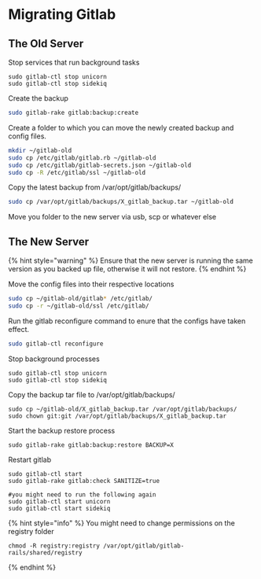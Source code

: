 # Migrating Gitlab

## The Old Server

Stop services that run background tasks

```
sudo gitlab-ctl stop unicorn
sudo gitlab-ctl stop sidekiq
```

Create the backup

```bash
sudo gitlab-rake gitlab:backup:create
```

Create a folder to which you can move the newly created backup and config files.

```bash
mkdir ~/gitlab-old
sudo cp /etc/gitlab/gitlab.rb ~/gitlab-old
sudo cp /etc/gitlab/gitlab-secrets.json ~/gitlab-old
sudo cp -R /etc/gitlab/ssl ~/gitlab-old
```

Copy the latest backup from /var/opt/gitlab/backups/

```bash
sudo cp /var/opt/gitlab/backups/X_gitlab_backup.tar ~/gitlab-old
```

Move you folder to the new server via usb, scp or whatever else

## The New Server

{% hint style="warning" %}
Ensure that the new server is running the same version as you backed up file, otherwise it will not restore.
{% endhint %}

Move the config files into their respective locations

```bash
sudo cp ~/gitlab-old/gitlab* /etc/gitlab/
sudo cp -r ~/gitlab-old/ssl /etc/gitlab/
```

Run the gitlab reconfigure command to enure that the configs have taken effect.

```bash
sudo gitlab-ctl reconfigure
```

Stop background processes

```
sudo gitlab-ctl stop unicorn
sudo gitlab-ctl stop sidekiq
```

Copy the backup tar file to /var/opt/gitlab/backups/

```
sudo cp ~/gitlab-old/X_gitlab_backup.tar /var/opt/gitlab/backups/
sudo chown git:git /var/opt/gitlab/backups/X_gitlab_backup.tar 
```

Start the backup restore process

```
sudo gitlab-rake gitlab:backup:restore BACKUP=X
```

Restart gitlab

```
sudo gitlab-ctl start
sudo gitlab-rake gitlab:check SANITIZE=true

#you might need to run the following again
sudo gitlab-ctl start unicorn
sudo gitlab-ctl start sidekiq
```

{% hint style="info" %}
You might need to change permissions on the registry folder

```
chmod -R registry:registry /var/opt/gitlab/gitlab-rails/shared/registry
```
{% endhint %}
